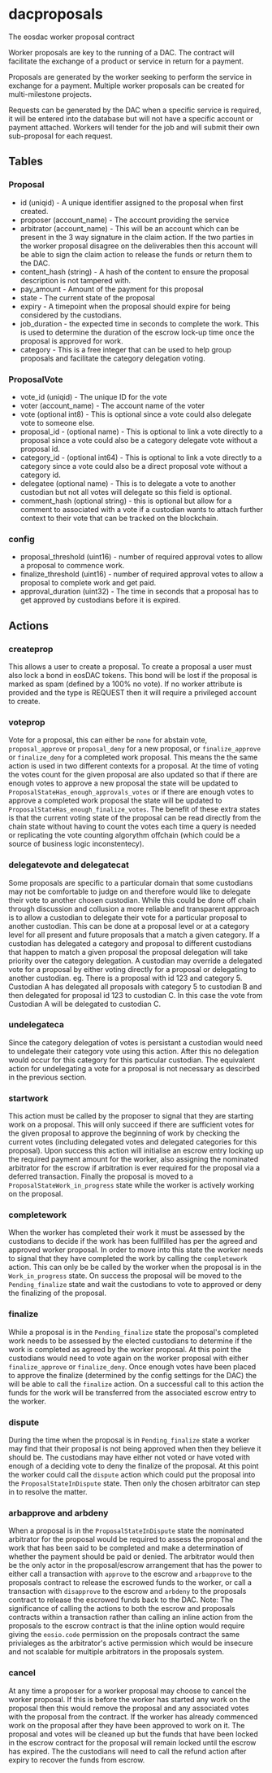 # dacproposals

The eosdac worker proposal contract

Worker proposals are key to the running of a DAC. The contract will facilitate the exchange of a product or service in return for a payment.

Proposals are generated by the worker seeking to perform the service in exchange for a payment. Multiple worker proposals can be created for multi-milestone projects.

Requests can be generated by the DAC when a specific service is required, it will be entered into the database but will not have a specific account or payment attached. Workers will tender for the job and will submit their own sub-proposal for each request.

## Tables

### Proposal

- id (uniqid) - A unique identifier assigned to the proposal when first created.
- proposer (account_name) - The account providing the service
- arbitrator (account_name) - This will be an account which can be present in the 3 way signature in the claim action. If the two parties in the worker proposal disagree on the deliverables then this account will be able to sign the claim action to release the funds or return them to the DAC.
- content_hash (string) - A hash of the content to ensure the proposal description is not tampered with.
- pay_amount - Amount of the payment for this proposal
- state - The current state of the proposal
- expiry - A timepoint when the proposal should expire for being considered by the custodians.
- job_duration - the expected time in seconds to complete the work. This is used to determine the duration of the escrow lock-up time once the proposal is approved for work.
- category - This is a free integer that can be used to help group proposals and facilitate the category delegation voting.

### ProposalVote

- vote_id (uniqid) - The unique ID for the vote
- voter (account_name) - The account name of the voter
- vote (optional int8) - This is optional since a vote could also delegate vote to someone else.
- proposal_id - (optional name) - This is optional to link a vote directly to a proposal since a vote could also be a category delegate vote without a proposal id.
- category_id - (optional int64) - This is optional to link a vote directly to a category since a vote could also be a direct proposal vote without a category id.
- delegatee (optional name) - This is to delegate a vote to another custodian but not all votes will delegate so this field is optional.
- comment_hash (optional string) - this is optional but allow for a comment to associated with a vote if a custodian wants to attach further context to their vote that can be tracked on the blockchain.

### config

- proposal_threshold (uint16) - number of required approval votes to allow a proposal to commence work.
- finalize_threshold (uint16) - number of required approval votes to allow a proposal to complete work and get paid.
- approval_duration (uint32) - The time in seconds that a proposal has to get approved by custodians before it is expired.

## Actions

### createprop

This allows a user to create a proposal. To create a proposal a user must also lock a bond in eosDAC tokens. This bond will be lost if the proposal is marked as spam (defined by a 100% no vote). If no worker attribute is provided and the type is REQUEST then it will require a privileged account to create.

### voteprop

Vote for a proposal, this can either be `none` for abstain vote, `proposal_approve` or `proposal_deny` for a new proposal, or `finalize_approve` or `finalize_deny` for a completed work proposal. This means the the same action is used in two different contexts for a proposal. At the time of voting the votes count for the given proposal are also updated so that if there are enough votes to approve a new proposal the state will be updated to `ProposalStateHas_enough_approvals_votes` or if there are enough votes to approve a completed work proposal the state will be updated to `ProposalStateHas_enough_finalize_votes`. The benefit of these extra states is that the current voting state of the proposal can be read directly from the chain state without having to count the votes each time a query is needed or replicating the vote counting algorythm offchain (which could be a source of business logic inconstentecy).

### delegatevote and delegatecat

Some proposals are specific to a particular domain that some custodians may not be comfortable to judge on and therefore would like to delegate their vote to another chosen custodian. While this could be done off chain through discussion and collusion a more reliable and transparent approach is to allow a custodian to delegate their vote for a particular proposal to another custodian. This can be done at a proposal level or at a category level for all present and future proposals that a match a given category. If a custodian has delegated a category and proposal to different custodians that happen to match a given proposal the proposal delegation will take priority over the category delegation. A custodian may override a delegated vote for a proposal by either voting directly for a proposal or delegating to another custodian.
eg. There is a proposal with id 123 and category 5. Custodian A has delegated all proposals with category 5 to custodian B and then delegated for proposal id 123 to custodian C. In this case the vote from Custodian A will be delegated to custodian C.

### undelegateca

Since the category delegation of votes is persistant a custodian would need to undelegate their category vote using this action. After this no delegation would occur for this category for this particular custodian. The equivalent action for undelegating a vote for a proposal is not necessary as descirbed in the previous section.

### startwork

This action must be called by the proposer to signal that they are starting work on a proposal. This will only succeed if there are sufficient votes for the given proposal to approve the beginning of work by checking the current votes (including delegated votes and delegated categories for this proposal). Upon success this action will initialise an escrow entry locking up the required payment amount for the worker, also assigning the nominated arbitrator for the escrow if arbitration is ever required for the proposal via a deferred transaction. Finally the proposal is moved to a `ProposalStateWork_in_progress` state while the worker is actively working on the proposal.

### completework

When the worker has completed their work it must be assessed by the custodians to decide if the work has been fullfilled has per the agreed and approved worker proposal. In order to move into this state the worker needs to signal that they have completed the work by calling the `completework` action. This can only be be called by the worker when the proposal is in the `Work_in_progress` state. On success the proposal will be moved to the `Pending_finalize` state and wait the custodians to vote to approved or deny the finalizing of the proposal.

### finalize

While a proposal is in the `Pending_finalize` state the proposal's completed work needs to be assessed by the elected custodians to determine if the work is completed as agreed by the worker proposal. At this point the custodians would need to vote again on the worker proposal with either `finalize_approve` or `finalize_deny`. Once enough votes have been placed to approve the finalize (determined by the config settings for the DAC) the will be able to call the `finalize` action. On a successful call to this action the funds for the work will be transferred from the associated escrow entry to the worker.

### dispute

During the time when the proposal is in `Pending_finalize` state a worker may find that their proposal is not being approved when then they believe it should be. The custodians may have either not voted or have voted with enough of a deciding vote to deny the finalize of the proposal. At this point the worker could call the `dispute` action which could put the proposal into the `ProposalStateInDispute` state. Then only the chosen arbitrator can step in to resolve the matter.

### arbapprove and arbdeny

When a proposal is in the `ProposalStateInDispute` state the nominated arbitrator for the proposal would be required to assess the proposal and the work that has been said to be completed and make a determination of whether the payment should be paid or denied. The arbitrator would then be the only actor in the proposal/escrow arrangement that has the power to either call a transaction with `approve` to the escrow and `arbapprove` to the proposals contract to release the escrowed funds to the worker, or call a transaction with `disapprove` to the escrow and `arbdeny` to the proposals contract to release the escrowed funds back to the DAC. Note: The significance of calling the actions to both the escrow and proposals contracts within a transaction rather than calling an inline action from the proposals to the escrow contract is that the inline option would require giving the `eosio.code` permission on the proposals contract the same privialeges as the arbitrator's active permission which would be insecure and not scalable for multiple arbitrators in the proposals system.

### cancel

At any time a proposer for a worker proposal may choose to cancel the worker proposal. If this is before the worker has started any work on the proposal then this would remove the proposal and any associated votes with the proposal from the contract. If the worker has already commenced work on the proposal after they have been approved to work on it. The proposal and votes will be cleaned up but the funds that have been locked in the escrow contract for the proposal will remain locked until the escrow has expired. The the custodians will need to call the refund action after expiry to recover the funds from escrow.
